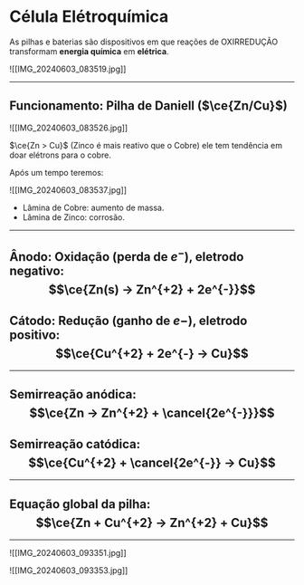 # Célula Elétroquímica

As pilhas e baterias são dispositivos em que reações de OXIRREDUÇÃO transformam **energia química** em **elétrica**.

![[IMG_20240603_083519.jpg]]

---

## Funcionamento: Pilha de Daniell ($\ce{Zn/Cu}$)

![[IMG_20240603_083526.jpg]]

$\ce{Zn > Cu}$ (Zinco é mais reativo que o Cobre) ele tem tendência em doar elétrons para o cobre.

Após um tempo teremos:

![[IMG_20240603_083537.jpg]]

- Lâmina de Cobre: aumento de massa.
- Lâmina de Zinco: corrosão.

---

## Ânodo: Oxidação (perda de $e^{-}$), eletrodo negativo: <br>$$\ce{Zn(s) -> Zn^{+2} + 2e^{-}}$$
## Cátodo: Redução (ganho de $e{-}$), eletrodo positivo: <br>$$\ce{Cu^{+2} + 2e^{-} -> Cu}$$
---

## Semirreação anódica: <br>$$\ce{Zn -> Zn^{+2} + \cancel{2e^{-}}}$$
## Semirreação catódica: <br>$$\ce{Cu^{+2} + \cancel{2e^{-}} -> Cu}$$
---

## Equação global da pilha: <br>$$\ce{Zn + Cu^{+2} -> Zn^{+2} + Cu}$$
---

![[IMG_20240603_093351.jpg]]

![[IMG_20240603_093353.jpg]]